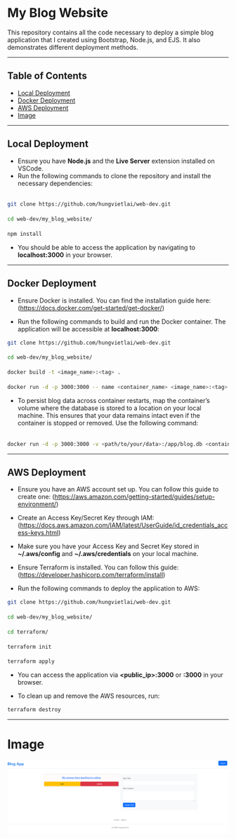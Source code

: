 # My Blog Website

This repository contains all the code necessary to deploy a simple blog application that I created using Bootstrap, Node.js, and EJS. It also demonstrates different deployment methods.

---

## Table of Contents

- [Local Deployment](#localdeployment)
- [Docker Deployment](#dockerdeployment)
- [AWS Deployment](#awsdeployment)
- [Image](#image)

---

## Local Deployment

- Ensure you have **Node.js** and the **Live Server** extension installed on VSCode.
- Run the following commands to clone the repository and install the necessary dependencies:

```bash

git clone https://github.com/hungvietlai/web-dev.git

cd web-dev/my_blog_website/

npm install 

```

- You should be able to access the application by navigating to **localhost:3000** in your browser.

---

## Docker Deployment

- Ensure Docker is installed. You can find the installation guide here: (https://docs.docker.com/get-started/get-docker/)

- Run the following commands to build and run the Docker container. The application will be accessible at **localhost:3000**:

```bash
git clone https://github.com/hungvietlai/web-dev.git

cd web-dev/my_blog_website/

docker build -t <image_name>:<tag> .

docker run -d -p 3000:3000 -- name <container_name> <image_name>:<tag>

```

- To persist blog data across container restarts, map the container’s volume where the database is stored to a location on your local machine. This ensures that your data remains intact even if the container is stopped or removed. Use the following command:

```bash

docker run -d -p 3000:3000 -v <path/to/your/data>:/app/blog.db <container_name> <image_name>:<tag>

```

---

## AWS Deployment

- Ensure you have an AWS account set up. You can follow this guide to create one: (https://aws.amazon.com/getting-started/guides/setup-environment/)

- Create an Access Key/Secret Key through IAM: (https://docs.aws.amazon.com/IAM/latest/UserGuide/id_credentials_access-keys.html)

- Make sure you have your Access Key and Secret Key stored in **~/.aws/config** and **~/.aws/credentials** on your local machine.

- Ensure Terraform is installed. You can follow this guide: (https://developer.hashicorp.com/terraform/install)

- Run the following commands to deploy the application to AWS:

```bash
git clone https://github.com/hungvietlai/web-dev.git

cd web-dev/my_blog_website/

cd terraform/

terraform init

terraform apply

```

- You can access the application via **<public_ip>:3000** or **<DNS>:3000** in your browser.

- To clean up and remove the AWS resources, run:

```bash
terraform destroy

```

---

# Image

![blog_app_image](https://github.com/hungvietlai/web-dev/blob/main/my_blog_website/image/blog_app.png)




